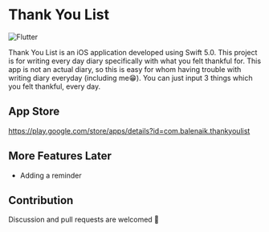 Thank You List
======

![Flutter](https://img.shields.io/badge/Flutter-2.12.0-blue.svg)

Thank You List is an iOS application developed using Swift 5.0. This project is for writing every day diary specifically with what you felt thankful for. This app is not an actual diary, so this is easy for whom having trouble with writing diary everyday (including me😁). You can just input 3 things which you felt thankful, every day.


App Store
----------
https://play.google.com/store/apps/details?id=com.balenaik.thankyoulist



More Features Later
--------

* Adding a reminder



Contribution
------------

Discussion and pull requests are welcomed 💖



